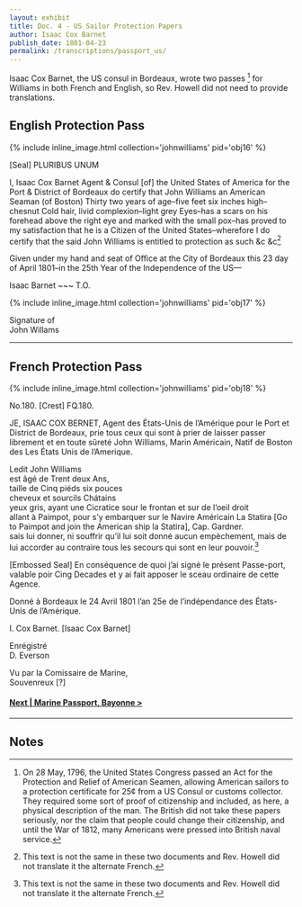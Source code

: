 ```yaml
---
layout: exhibit
title: Doc. 4 - US Sailor Protection Papers
author: Isaac Cox Barnet
publish_date: 1801-04-23
permalink: /transcriptions/passport_us/
---
```


Isaac Cox Barnet, the US consul in Bordeaux, wrote two passes [^1] for Williams in both French and English, so Rev. Howell did not need to provide translations.

## English Protection Pass

{% include inline_image.html collection='johnwilliams' pid='obj16' %}

[Seal] PLURIBUS UNUM

I, Isaac Cox Barnet Agent & Consul [of] the United States of America for the Port & District of Bordeaux do certify that John Williams an American Seaman (of Boston) Thirty two years of age–five feet six inches high–chesnut Cold hair, livid complexion–light grey Eyes–has a scars on his forehead above the right eye and marked with the small pox–has proved to my satisfaction that he is a Citizen of the United States–wherefore I do certify that the said John Williams is entitled to protection as such &c &c[^2]

Given under my hand and seat of Office at the City of Bordeaux this 23 day of April 1801–in the 25th Year of the Independence of the US—

Isaac Barnet ~~~ T.O.

{% include inline_image.html collection='johnwilliams' pid='obj17' %}

Signature of  
John Willams

---

## French Protection Pass

{% include inline_image.html collection='johnwilliams' pid='obj18' %}

No.180. [Crest] FQ.180.

JE, ISAAC COX BERNET, Agent des États-Unis de l’Amérique pour le Port et District de Bordeaux, prie tous ceux qui sont à prier de laisser passer librement et en toute sûreté John Williams, Marin Américain, Natif de Boston des Les États Unis de l’Amerique.

Ledit John Williams  
est âgé de Trent deux Ans,  
taille de Cinq piéds six pouces  
cheveux et sourcils Chátains  
yeux gris, ayant une Cicratice sour le frontan et sur de l’oeil droit  
allant à Paimpot, pour s’y embarquer sur le Navire Américain La Statira [Go to Paimpot and join the American ship la Statira], Cap. Gardner.  
sais lui donner, ni souffrir qu’il lui soit donné aucun empèchement, mais de lui accorder au contraire tous les secours qui sont en leur pouvoir.[^2]

[Embossed Seal] En conséquence de quoi j’ai signé le présent Passe-port, valable poir Cing Decades et y ai fait apposer le sceau ordinaire de cette Agence.

Donné à Bordeaux le 24 Avril 1801 l’an 25e de l’indépendance des États-Unis de l’Amérique.

I. Cox Barnet. [Isaac Cox Barnet]

Enrégistré  
D. Everson

Vu par la Comissaire de Marine,  
Souvenreux [?]

#### [Next | Marine Passport, Bayonne >](https://gyups.github.io/johnwilliams/transcriptions/passport_bayonne/)

---

## Notes

[^1]: On 28 May, 1796, the United States Congress passed an Act for the Protection and Relief of American Seamen, allowing American sailors to a protection certificate for 25¢ from a US Consul or customs collector. They required some sort of proof of citizenship and included, as here, a physical description of the man. The British did not take these papers seriously, nor the claim that people could change their citizenship, and until the War of 1812, many Americans were pressed into British naval service.

[^2]: This text is not the same in these two documents and Rev. Howell did not translate it the alternate French.
